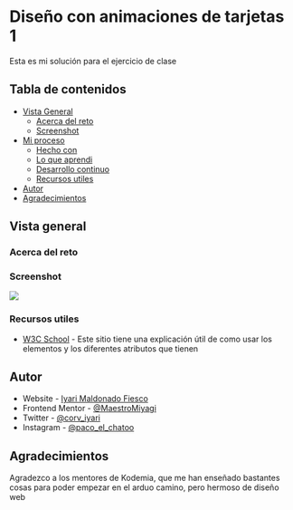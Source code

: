 # Diseño con animaciones de tarjetas 1

Esta es mi solución para el ejercicio de clase

## Tabla de contenidos

- [Vista General](#vista-general)
  - [Acerca del reto](#acerca-del-reto)
  - [Screenshot](#screenshot)
- [Mi proceso](#mi-proceso)
  - [Hecho con](#hecho-con)
  - [Lo que aprendi](#lo-que-aprendi)
  - [Desarrollo continuo](#desarrollo-continuo)
  - [Recursos utiles](#recursos-utiles)
- [Autor](#autor)
- [Agradecimientos](#agradecimientos)


## Vista general

### Acerca del reto

### Screenshot

![](./images/Screenshot.png)


### Recursos utiles

- [W3C School](https://www.w3schools.com) - Este sitio tiene una explicación útil de como usar los elementos y los diferentes atributos que tienen

## Autor

- Website - [Iyari Maldonado Fiesco](https://github.com/MaestroMiyagi)
- Frontend Mentor - [@MaestroMiyagi](https://www.frontendmentor.io/profile/MaestroMiyagi)
- Twitter - [@corv_iyari](https://www.twitter.com/corv_iyari)
- Instagram - [@paco_el_chatoo](https://www.instagram.com/paco_el_chatoo/)

## Agradecimientos

Agradezco a los mentores de Kodemia, que me han enseñado bastantes cosas para poder empezar en el arduo camino, pero hermoso de diseño web